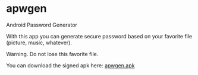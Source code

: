 # apwgen
Android Password Generator

With this app you can generate secure password based on your favorite file (picture, music, whatever).

Warning. Do not lose this favorite file.

You can download the signed apk here: [apwgen.apk](apwgen.apk)
